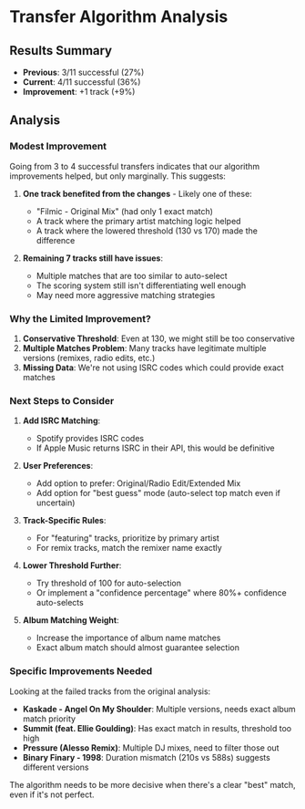 # Transfer Algorithm Analysis

## Results Summary
- **Previous**: 3/11 successful (27%)
- **Current**: 4/11 successful (36%)
- **Improvement**: +1 track (+9%)

## Analysis

### Modest Improvement
Going from 3 to 4 successful transfers indicates that our algorithm improvements helped, but only marginally. This suggests:

1. **One track benefited from the changes** - Likely one of these:
   - "Filmic - Original Mix" (had only 1 exact match)
   - A track where the primary artist matching logic helped
   - A track where the lowered threshold (130 vs 170) made the difference

2. **Remaining 7 tracks still have issues**:
   - Multiple matches that are too similar to auto-select
   - The scoring system still isn't differentiating well enough
   - May need more aggressive matching strategies

### Why the Limited Improvement?

1. **Conservative Threshold**: Even at 130, we might still be too conservative
2. **Multiple Matches Problem**: Many tracks have legitimate multiple versions (remixes, radio edits, etc.)
3. **Missing Data**: We're not using ISRC codes which could provide exact matches

### Next Steps to Consider

1. **Add ISRC Matching**: 
   - Spotify provides ISRC codes
   - If Apple Music returns ISRC in their API, this would be definitive

2. **User Preferences**:
   - Add option to prefer: Original/Radio Edit/Extended Mix
   - Add option for "best guess" mode (auto-select top match even if uncertain)

3. **Track-Specific Rules**:
   - For "featuring" tracks, prioritize by primary artist
   - For remix tracks, match the remixer name exactly

4. **Lower Threshold Further**:
   - Try threshold of 100 for auto-selection
   - Or implement a "confidence percentage" where 80%+ confidence auto-selects

5. **Album Matching Weight**:
   - Increase the importance of album name matches
   - Exact album match should almost guarantee selection

### Specific Improvements Needed

Looking at the failed tracks from the original analysis:
- **Kaskade - Angel On My Shoulder**: Multiple versions, needs exact album match priority
- **Summit (feat. Ellie Goulding)**: Has exact match in results, threshold too high
- **Pressure (Alesso Remix)**: Multiple DJ mixes, need to filter those out
- **Binary Finary - 1998**: Duration mismatch (210s vs 588s) suggests different versions

The algorithm needs to be more decisive when there's a clear "best" match, even if it's not perfect.